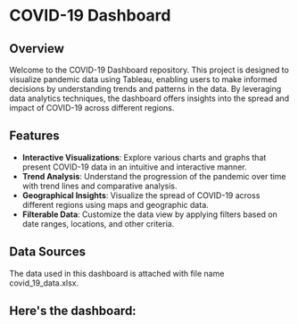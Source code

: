 # COVID-19 Dashboard

## Overview

Welcome to the COVID-19 Dashboard repository. This project is designed to visualize pandemic data using Tableau, enabling users to make informed decisions by understanding trends and patterns in the data. By leveraging data analytics techniques, the dashboard offers insights into the spread and impact of COVID-19 across different regions.

## Features

- **Interactive Visualizations**: Explore various charts and graphs that present COVID-19 data in an intuitive and interactive manner.
- **Trend Analysis**: Understand the progression of the pandemic over time with trend lines and comparative analysis.
- **Geographical Insights**: Visualize the spread of COVID-19 across different regions using maps and geographic data.
- **Filterable Data**: Customize the data view by applying filters based on date ranges, locations, and other criteria.

## Data Sources

The data used in this dashboard is attached with file name covid_19_data.xlsx.

## Here's the dashboard:



